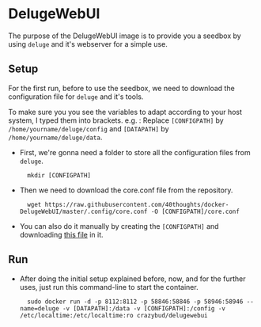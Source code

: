 # DelugeWebUI

The purpose of the DelugeWebUI image is to provide you a seedbox by using `deluge` and it's webserver for a simple use.

## Setup

For the first run, before to use the seedbox, we need to download the configuration file for `deluge` and it's tools.

To make sure you you see the variables to adapt according to your host system, I typed them into brackets.
e.g. : Replace `[CONFIGPATH]` by `/home/yourname/deluge/config` and `[DATAPATH]` by `/home/yourname/deluge/data`.

* First, we're gonna need a folder to store all the configuration files from `deluge`.

        mkdir [CONFIGPATH]

* Then we need to download the core.conf file from the repository.

        wget https://raw.githubusercontent.com/40thoughts/docker-DelugeWebUI/master/.config/core.conf -O [CONFIGPATH]/core.conf

* You can also do it manually by creating the `[CONFIGPATH]` and downloading [this file](https://raw.githubusercontent.com/40thoughts/docker-DelugeWebUI/master/.config/core.conf) in it.

## Run

* After doing the initial setup explained before, now, and for the further uses, just run this command-line to start the container.

        sudo docker run -d -p 8112:8112 -p 58846:58846 -p 58946:58946 --name=deluge -v [DATAPATH]:/data -v [CONFIGPATH]:/config -v /etc/localtime:/etc/localtime:ro crazybud/delugewebui
